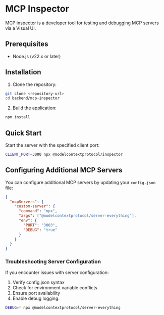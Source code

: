 # MCP Inspector

MCP inspector is a developer tool for testing and debugging MCP servers via a Visual UI.

## Prerequisites

- Node.js (v22.x or later)

## Installation

1. Clone the repository:
```bash
git clone <repository-url>
cd backend/mcp-inspector
```

2. Build the application:
```bash
npm install
```

## Quick Start

Start the server with the specified client port:
```bash
CLIENT_PORT=3000 npx @modelcontextprotocol/inspector
```

## Configuring Additional MCP Servers

You can configure additional MCP servers by updating your `config.json` file:

```json
{
  "mcpServers": {
    "custom-server": {
      "command": "npx",
      "args": ["@modelcontextprotocol/server-everything"],
      "env": {
        "PORT": "3003",
        "DEBUG": "true"
      }
    }
  }
}
```

### Troubleshooting Server Configuration

If you encounter issues with server configuration:

1. Verify config.json syntax
2. Check for environment variable conflicts
3. Ensure port availability
4. Enable debug logging:
```bash
DEBUG=* npx @modelcontextprotocol/server-everything
```